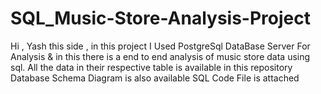 # SQL_Music-Store-Analysis-Project
Hi , Yash this side , in this project I Used PostgreSql DataBase Server For Analysis & in this there is a end to end analysis of music store data using sql.
All the data in their respective table is available in this repository
Database Schema Diagram is also available 
SQL Code File is attached
